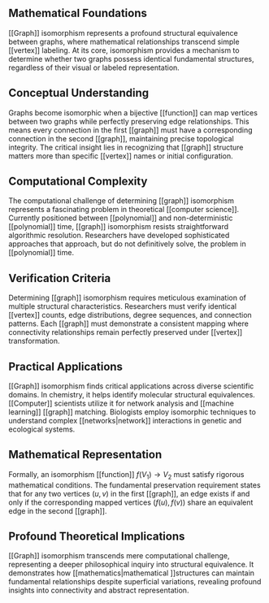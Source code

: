 ## Mathematical Foundations
[[Graph]] isomorphism represents a profound structural equivalence between graphs, where mathematical relationships transcend simple [[vertex]] labeling. At its core, isomorphism provides a mechanism to determine whether two graphs possess identical fundamental structures, regardless of their visual or labeled representation.

## Conceptual Understanding
Graphs become isomorphic when a bijective [[function]] can map vertices between two graphs while perfectly preserving edge relationships. This means every connection in the first [[graph]] must have a corresponding connection in the second [[graph]], maintaining precise topological integrity. The critical insight lies in recognizing that [[graph]] structure matters more than specific [[vertex]] names or initial configuration.

## Computational Complexity
The computational challenge of determining [[graph]] isomorphism represents a fascinating problem in theoretical [[computer science]]. Currently positioned between [[polynomial]] and non-deterministic [[polynomial]] time, [[graph]] isomorphism resists straightforward algorithmic resolution. Researchers have developed sophisticated approaches that approach, but do not definitively solve, the problem in [[polynomial]] time.

## Verification Criteria
Determining [[graph]] isomorphism requires meticulous examination of multiple structural characteristics. Researchers must verify identical [[vertex]] counts, edge distributions, degree sequences, and connection patterns. Each [[graph]] must demonstrate a consistent mapping where connectivity relationships remain perfectly preserved under [[vertex]] transformation.

## Practical Applications
[[Graph]] isomorphism finds critical applications across diverse scientific domains. In chemistry, it helps identify molecular structural equivalences. [[Computer]] scientists utilize it for network analysis and [[machine learning]] [[graph]] matching. Biologists employ isomorphic techniques to understand complex [[networks|network]] interactions in genetic and ecological systems.

## Mathematical Representation
Formally, an isomorphism [[function]] $f(V_1) \rightarrow V_2$ must satisfy rigorous mathematical conditions. The fundamental preservation requirement states that for any two vertices $(u,v)$ in the first [[graph]], an edge exists if and only if the corresponding mapped vertices $(f(u), f(v))$ share an equivalent edge in the second [[graph]].

## Profound Theoretical Implications
[[Graph]] isomorphism transcends mere computational challenge, representing a deeper philosophical inquiry into structural equivalence. It demonstrates how [[mathematics|mathematical ]]structures can maintain fundamental relationships despite superficial variations, revealing profound insights into connectivity and abstract representation.